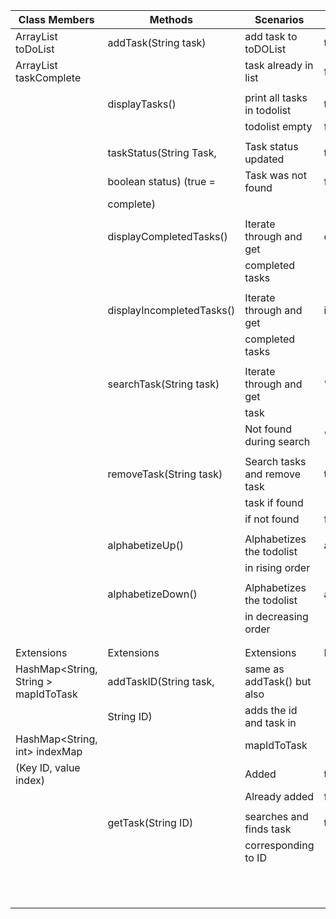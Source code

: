 

| Class Members                        | Methods                   | Scenarios                    | Output           |
|--------------------------------------|---------------------------|------------------------------|------------------|
| ArrayList<String> toDoList           | addTask(String task)      | add task to toDOList         | true             |
| ArrayList<Boolean> taskComplete      |                           | task already in list         | false            |
|                                      |                           |                              |                  |
|                                      | displayTasks()            | print all tasks in todolist  | true             |
|                                      |                           | todolist empty               | false            |
|                                      |                           |                              |                  |
|                                      | taskStatus(String Task,   | Task status updated          | task status      |
|                                      | boolean status) (true =   | Task was not found           | false            |
|                                      | complete)                 |                              |                  |
|                                      |                           |                              |                  |
|                                      | displayCompletedTasks()   | Iterate through and get      | completedTasks   |
|                                      |                           | completed tasks              |                  |
|                                      |                           |                              |                  |
|                                      | displayIncompletedTasks() | Iterate through and get      | incompletedTasks |
|                                      |                           | completed tasks              |                  |
|                                      |                           |                              |                  |
|                                      | searchTask(String task)   | Iterate through and get      | "Found"          |
|                                      |                           | task                         |                  |
|                                      |                           | Not found during search      | "Not Found"      |
|                                      |                           |                              |                  |
|                                      | removeTask(String task)   | Search tasks and remove task | true             |
|                                      |                           | task if found                |                  |
|                                      |                           | if not found                 | false            |
|                                      |                           |                              |                  |
|                                      | alphabetizeUp()           | Alphabetizes the todolist    | alphabetizedList |
|                                      |                           | in rising order              |                  |
|                                      |                           |                              |                  |
|                                      | alphabetizeDown()         | Alphabetizes the todolist    | alphabetizedList |
|                                      |                           | in decreasing order          |                  |
|                                      |                           |                              |                  |
|                                      |                           |                              |                  |
| Extensions                           | Extensions                | Extensions                   | Extensions       |
| HashMap<String, String > mapIdToTask | addTaskID(String task,    | same as addTask() but also   |                  |
|                                      | String ID)                | adds the id and task in      |                  |
| HashMap<String, int> indexMap        |                           | mapIdToTask                  |                  |
| (Key ID, value index)                |                           | Added                        | true             |
|                                      |                           | Already added                | false            |
|                                      |                           |                              |                  |
|                                      | getTask(String ID)        | searches and finds task      | task             |
|                                      |                           | corresponding to ID          |                  |
|                                      |                           |                              |                  |
|                                      |                           |                              |                  |
|                                      |                           |                              |                  |
|                                      |                           |                              |                  |
|                                      |                           |                              |                  |
|                                      |                           |                              |                  |
|                                      |                           |                              |                  |
|                                      |                           |                              |                  |
|                                      |                           |                              |                  |
|                                      |                           |                              |                  |
|                                      |                           |                              |                  |

